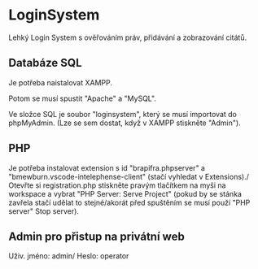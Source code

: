 # LoginSystem
Lehký Login System s ověřováním práv, přidávání a zobrazování citátů.

## Databáze SQL
Je potřeba naistalovat XAMPP.  

Potom se musí spustit "Apache" a "MySQL".  

Ve složce SQL je soubor "loginsystem", který se musí importovat do phpMyAdmin. (Lze se sem dostat, když v XAMPP stiskněte "Admin").  


## PHP
Je potřeba instalovat extension s id "brapifra.phpserver" a "bmewburn.vscode-intelephense-client" (stačí vyhledat v Extensions)./
Otevřte si registration.php stiskněte pravým tlačítkem na myši na workspace a vybrat "PHP Server: Serve Project" (pokud by se stánka zavřela stačí udělat to stejné/akorát před spuštěním se musí použí "PHP server" Stop server).

## Admin pro přistup na privátní web
Uživ. jméno: admin/
Heslo: operator
